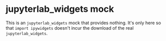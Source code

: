 # jupyterlab_widgets mock

This is an `jupyterlab_widgets` mock that provides nothing. It's only here so that
`import ipywidgets` doesn't incur the download of the real `jupyterlab_widgets`.
